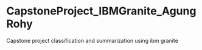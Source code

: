 # CapstoneProject_IBMGranite_AgungRohy
Capstone project classification and summarization using ibm granite
